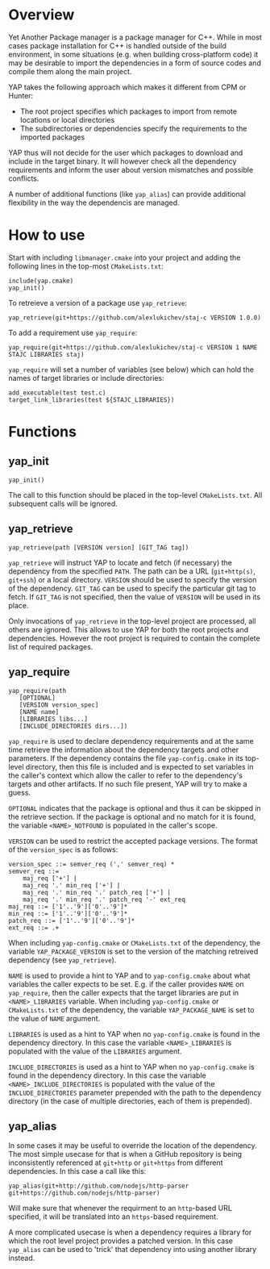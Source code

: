 # Overview

Yet Another Package manager is a package manager for C++. While in most cases package installation for
C++ is handled outside of the build environment, in some situations (e.g. when building cross-platform 
code) it may be desirable to import the dependencies in a form of source codes and compile them
along the main project.

YAP takes the following approach which makes it different from CPM or Hunter:
* The root project specifies which packages to import from remote locations or local directories
* The subdirectories or dependencies specify the requirements to the imported packages

YAP thus will not decide for the user which packages to download and include in the target
binary. It will however check all the dependency requirements and inform the user about
version mismatches and possible conflicts.

A number of additional functions (like `yap_alias`) can provide additional flexibility in
the way the dependencis are managed.

# How to use

Start with including `libmanager.cmake` into your project and adding the following lines
in the top-most `CMakeLists.txt`:

```
include(yap.cmake)
yap_init()
```

To retreieve a version of a package use `yap_retrieve`:

```
yap_retrieve(git+https://github.com/alexlukichev/staj-c VERSION 1.0.0)
```

To add a requirement use `yap_require`:

```
yap_require(git+https://github.com/alexlukichev/staj-c VERSION 1 NAME STAJC LIBRARIES staj)
```

`yap_require` will set a number of variables (see below) which can hold the names of target
libraries or include directories:

```
add_executable(test test.c)
target_link_libraries(test ${STAJC_LIBRARIES})
```

# Functions

## yap_init

```
yap_init()
```

The call to this function should be placed in the top-level `CMakeLists.txt`. All subsequent calls will be ignored.


## yap_retrieve

```
yap_retrieve(path [VERSION version] [GIT_TAG tag])
```

`yap_retrieve` will instruct YAP to locate and fetch (if necessary) the dependency from the specified `PATH`. The path can
be a URL (`git+http(s)`, `git+ssh`) or a local directory. `VERSION` should be used to specify the version of the 
dependency. `GIT_TAG` can be used to specify the particular git tag to fetch. If `GIT_TAG` is not specified, then
the value of `VERSION` will be used in its place.

Only invocations of `yap_retrieve` in the top-level project are processed, all others are ignored. This allows
to use YAP for both the root projects and dependencies. However the root project is required to contain the
complete list of required packages.

## yap_require

```
yap_require(path 
   [OPTIONAL] 
   [VERSION version_spec] 
   [NAME name] 
   [LIBRARIES libs...] 
   [INCLUDE_DIRECTORIES dirs...])
```

`yap_require` is used to declare dependency requirements and at the same time retrieve the information
about the dependency targets and other parameters. If the dependency contains the file `yap-config.cmake`
in its top-level directory, then this file is included and is expected to set variables in the caller's
context which allow the caller to refer to the dependency's targets and other artifacts. If no such 
file present, YAP will try to make a guess.

`OPTIONAL` indicates that the package is optional and thus it can be skipped in the retrieve section.
If the package is optional and no match for it is found, the variable `<NAME>_NOTFOUND` is populated
in the caller's scope.

`VERSION` can be used to restrict the accepted package versions. The format of the `version_spec` is as
follows:

```
version_spec ::= semver_req (',' semver_req) *
semver_req ::= 
    maj_req ['+'] | 
    maj_req '.' min_req ['+'] | 
    maj_req '.' min_req '.' patch_req ['+'] |
    maj_req '.' min_req '.' patch_req '-' ext_req
maj_req ::= ['1'..'9']['0'..'9']*
min_req ::= ['1'..'9']['0'..'9']*
patch_req ::= ['1'..'9']['0'..'9']*
ext_req ::= .+
```

When including `yap-config.cmake` or `CMakeLists.txt` of the dependency, the variable `YAP_PACKAGE_VERSION`
is set to the version of the matching retreived dependency (see `yap_retrieve`).

`NAME` is used to provide a hint to YAP and to `yap-config.cmake` about what variables the caller
expects to be set. E.g. if the caller provides `NAME` on `yap_require`, then the caller expects
that the target libraries are put in `<NAME>_LIBRARIES` variable. When including `yap-config.cmake` or 
`CMakeLists.txt` of the dependency, the variable `YAP_PACKAGE_NAME`
is set to the value of `NAME` argument.

`LIBRARIES` is used as a hint to YAP when no `yap-config.cmake` is found in the dependency
directory. In this case the variable `<NAME>_LIBRARIES` is populated with the value of 
the `LIBRARIES` argument.

`INCLUDE_DIRECTORIES` is used as a hint to YAP when no `yap-config.cmake` is found in the
dependency directory. In this case the variable `<NAME>_INCLUDE_DIRECTORIES` is populated
with the value of the `INCLUDE_DIRECTORIES` parameter prepended with the path to the dependency
directory (in the case of multiple directories, each of them is prepended).

## yap_alias

In some cases it may be useful to override the location of the dependency. The most
simple usecase for that is when a GitHub repository is being inconsistently referenced 
at `git+http` or `git+https` from different dependencies. In this case a call like
this:

```
yap_alias(git+http://github.com/nodejs/http-parser git+https://github.com/nodejs/http-parser)
```

Will make sure that whenever the requirment to an `http`-based URL specified, it will
be translated into an `https`-based requirement.

A more complicated usecase is when a dependency requires a library for which the
root level project provides a patched version. In this case `yap_alias` can
be used to 'trick' that dependency into using another library instead.


